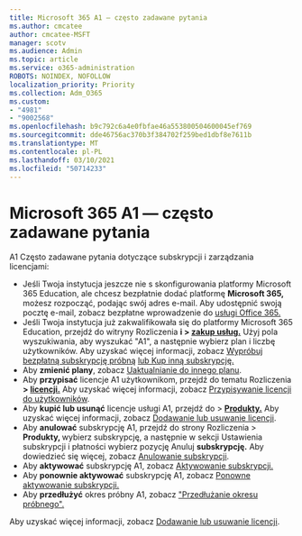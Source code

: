 ```yaml
---
title: Microsoft 365 A1 — często zadawane pytania
ms.author: cmcatee
author: cmcatee-MSFT
manager: scotv
ms.audience: Admin
ms.topic: article
ms.service: o365-administration
ROBOTS: NOINDEX, NOFOLLOW
localization_priority: Priority
ms.collection: Adm_O365
ms.custom:
- "4981"
- "9002568"
ms.openlocfilehash: b9c792c6a4e0fbfae46a553800504600045ef769
ms.sourcegitcommit: dde46756ac370b3f384702f259bed1dbf8e7611b
ms.translationtype: MT
ms.contentlocale: pl-PL
ms.lasthandoff: 03/10/2021
ms.locfileid: "50714233"
---
```

# <a name="microsoft-365-a1-faq"></a>Microsoft 365 A1 — często zadawane pytania

A1 Często zadawane pytania dotyczące subskrypcji i zarządzania licencjami:

- Jeśli Twoja instytucja jeszcze nie s skonfigurowania platformy Microsoft 365 Education, ale chcesz bezpłatnie dodać platformę **Microsoft 365,** możesz rozpocząć, podając swój adres e-mail. Aby udostępnić swoją pocztę e-mail, zobacz bezpłatne wprowadzenie do [usługi Office 365.](https://www.microsoft.com/education/products/office)  
- Jeśli Twoja instytucja już zakwalifikowała się do platformy Microsoft 365 Education, przejdź do witryny Rozliczenia **i > [zakup usług.](https://go.microsoft.com/fwlink/p/?linkid=868433)** Użyj pola wyszukiwania, aby wyszukać "A1", a następnie wybierz plan i liczbę użytkowników. Aby uzyskać więcej informacji, zobacz [Wypróbuj bezpłatną subskrypcję próbną](https://docs.microsoft.com/microsoft-365/commerce/try-or-buy-microsoft-365#try-a-free-trial-subscription) [lub Kup inną subskrypcję.](https://docs.microsoft.com/microsoft-365/commerce/try-or-buy-microsoft-365#buy-a-different-subscription)
- Aby **zmienić plany**, zobacz [Uaktualnianie do innego planu](https://docs.microsoft.com/microsoft-365/commerce/subscriptions/upgrade-to-different-plan).
- Aby **przypisać** licencje A1 użytkownikom, przejdź do tematu Rozliczenia **> [licencji.](https://go.microsoft.com/fwlink/p/?linkid=842264)** Aby uzyskać więcej informacji, zobacz [Przypisywanie licencji do użytkowników](https://docs.microsoft.com/microsoft-365/admin/manage/assign-licenses-to-users).
- Aby **kupić lub usunąć** licencje usługi A1, przejdź do > **[Produkty.](https://go.microsoft.com/fwlink/p/?linkid=842054)** Aby uzyskać więcej informacji, zobacz [Dodawanie lub usuwanie licencji](https://docs.microsoft.com/microsoft-365/commerce/licenses/buy-licenses#buy-or-remove-licenses-for-your-business-subscription).
- Aby **anulować** subskrypcję A1, przejdź do strony Rozliczenia > **Produkty, [](https://go.microsoft.com/fwlink/p/?linkid=842054)** wybierz subskrypcję, a następnie w sekcji Ustawienia subskrypcji i płatności wybierz pozycję Anuluj **subskrypcję.**  Aby dowiedzieć się więcej, zobacz [Anulowanie subskrypcji](https://docs.microsoft.com/microsoft-365/commerce/subscriptions/cancel-your-subscription).
- Aby **aktywować** subskrypcję A1, zobacz [Aktywowanie subskrypcji.](https://docs.microsoft.com/alchemyinsights/activate-your-office-365-subscription)
- Aby **ponownie aktywować** subskrypcję A1, zobacz [Ponowne aktywowanie subskrypcji.](https://docs.microsoft.com/alchemyinsights/reactivate-your-subscription)
- Aby **przedłużyć** okres próbny A1, zobacz ["Przedłużanie okresu próbnego".](https://docs.microsoft.com/microsoft-365/commerce/extend-your-trial)

Aby uzyskać więcej informacji, zobacz [Dodawanie lub usuwanie licencji](https://docs.microsoft.com/microsoft-365/commerce/licenses/buy-licenses).